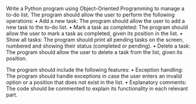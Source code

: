 Write a Python program using Object-Oriented Programming to manage a to-do list. The program should allow the user to perform the following operations:
• Add a new task: The program should allow the user to add a new task to the to-do list.
• Mark a task as completed: The program should allow the user to mark a task as completed, given its position in the list.
• Show all tasks: The program should print all pending tasks on the screen, numbered and showing their status (completed or pending).
• Delete a task: The program should allow the user to delete a task from the list, given its position.

The program should include the following features:
• Exception handling: The program should handle exceptions in case the user enters an invalid option or a position that does not exist in the list.
• Explanatory comments: The code should be commented to explain its functionality in each relevant part.
